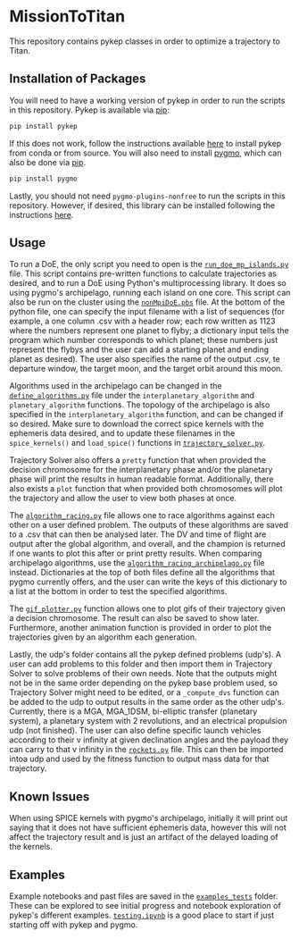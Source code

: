 # MissionToTitan
This repository contains pykep classes in order to optimize a trajectory to Titan.

## Installation of Packages
You will need to have a working version of pykep in order to run the scripts in this repository. Pykep is available via [pip](https://pip.pypa.io/en/stable/):
```bash
pip install pykep
```
If this does not work, follow the instructions available [here](https://esa.github.io/pykep/installation.html) to install pykep from conda or from source. You will also need to install [pygmo](https://esa.github.io/pygmo2/install.html), which can also be done via [pip](https://pip.pypa.io/en/stable/).
```bash
pip install pygmo
```
Lastly, you should not need ```pygmo-plugins-nonfree``` to run the scripts in this repository. However, if desired, this library can be installed following the instructions [here](https://anaconda.org/conda-forge/pygmo_plugins_nonfree). 

## Usage
To run a DoE, the only script you need to open is the [```run_doe_mp_islands.py```](run_doe_mp_islands.py) file. This script contains pre-written functions to calculate trajectories as desired, and to run a DoE using Python's multiprocessing library. It does so using pygmo's archipelago, running each island on one core. This script can also be run on the cluster using the [```nonMpiDoE.pbs```](nonMpiDoE.pbs) file. At the bottom of the python file, one can specify the input filename with a list of sequences (for example, a one column .csv with a header row; each row written as 1123 where the numbers represent one planet to flyby; a dictionary input tells the program which number corresponds to which planet; these numbers just represent the flybys and the user can add a starting planet and ending planet as desired). The user also specifies the name of the output .csv, te departure window, the target moon, and the target orbit around this moon. 

Algorithms used in the archipelago can be changed in the [```define_algorithms.py```](define_algorithms.py) file under the ```interplanetary_algorithm``` and ```planetary_algorithm``` functions. The topology of the archipelago is also specified in the ```interplanetary_algorithm``` function, and can be changed if so desired. Make sure to download the correct spice kernels with the ephemeris data desired, and to update these filenames in the ```spice_kernels()``` and ```load_spice()``` functions in [```trajectory_solver.py```](trajectory_solver.py). 

Trajectory Solver also offers a ```pretty``` function that when provided the decision chromosome for the interplanetary phase and/or the planetary phase will print the results in human readable format. Additionally, there also exists a ```plot``` function that when provided both chromosomes will plot the trajectory and allow the user to view both phases at once. 

The [```algorithm_racing.py```](algorithm_racing.py) file allows one to race algorithms against each other on a user defined problem. The outputs of these algorithms are saved to a .csv that can then be analysed later. The DV and time of flight are output after the global algorithm, and overall, and the champion is returned if one wants to plot this after or print pretty results. When comparing archipelago algorithms, use the [```algorithm_racing_archipelago.py```](algorithm_racing_archipelago.py) file instead. Dictionaries at the top of both files define all the algorithms that pygmo currently offers, and the user can write the keys of this dictionary to a list at the bottom in order to test the specified algorithms. 

The [```gif_plotter.py```](gif_plotter.py) function allows one to plot gifs of their trajectory given a decision chromosome. The result can also be saved to show later. Furthermore, another animation function is provided in order to plot the trajectories given by an algorithm each generation.

Lastly, the udp's folder contains all the pykep defined problems (udp's). A user can add problems to this folder and then import them in Trajectory Solver to solve problems of their own needs. Note that the outputs might not be in the same order depending on the pykep base problem used, so Trajectory Solver might need to be edited, or a ```_compute_dvs``` function can be added to the udp to output results in the same order as the other udp's. Currently, there is a MGA, MGA_1DSM, bi-elliptic transfer (planetary system), a planetary system with 2 revolutions, and an electrical propulsion udp (not finished). The user can also define specific launch vehicles according to their v infinity at given declination angles and the payload they can carry to that v infinity in the [```rockets.py```](udps/rockets.py) file. This can then be imported intoa udp and used by the fitness function to output mass data for that trajectory. 

## Known Issues
When using SPICE kernels with pygmo's archipelago, initially it will print out saying that it does not have sufficient ephemeris data, however this will not affect the trajectory result and is just an artifact of the delayed loading of the kernels. 

## Examples
Example notebooks and past files are saved in the [```examples_tests```](examples_tests/) folder. These can be explored to see initial progress and notebook exploration of pykep's different examples. [```testing.ipynb```](examples_tests/testing.ipynb) is a good place to start if just starting off with pykep and pygmo.
